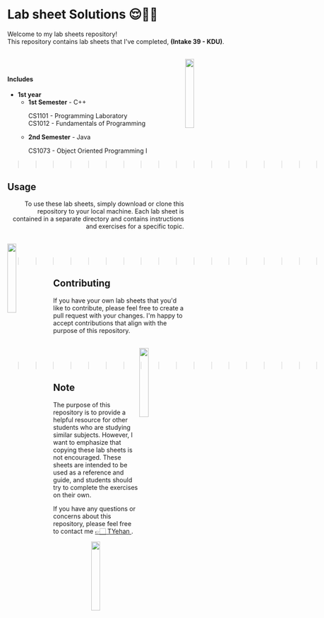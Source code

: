 # Lab sheet Solutions 😌✌🏻
<p align="left">
Welcome to my lab sheets repository! <br>This repository contains lab sheets that I've completed, 
<b>(Intake 39 - KDU)</b>.
</p>

<br> 
<img src="https://tenor.com/view/fox-cute-happy-smile-gif-13783351.gif" align="right" height="20%" width="20%">
<br>

#### Includes
<ul>
   <li>
      <b>1st year</b>
      <ul>
         <li><b>1st Semester</b> - C++</li>
            <dl>CS1101 - Programming Laboratory<br>
            CS1012 - Fundamentals of Programming</dl>
         <li><b>2nd Semester</b> - Java</li>
         <dl>CS1073 - Object Oriented Programming I</dl>
      </ul>
   </li>
   <!-- <li>
      <b>2nd year</b>
      <ul>
         <li><b>1st Semester</b></li>
         <li><b>2nd Semester</b></li>
      </ul>
   </li> -->
</ul>   

>>>>>>> >>>>>>> >>>>>>> >>>>>>> >>>>>>> >>>>>>><

## Usage

<p align="right" justify="left">
To use these lab sheets, simply download or clone this repository to your local machine. Each lab sheet is contained in a separate directory and contains instructions and exercises for a specific topic.
</p>
<br>
<img src="https://tenor.com/view/fox-coffee-smell-feel-it-cute-gif-16230297.gif" align="left" height="20%" width="20%">
<br>

>>>>>>> >>>>>>> >>>>>>> >>>>>>> >>>>>>> >>>>>>><

## Contributing

<p align="left">
If you have your own lab sheets that you'd like to contribute, please feel free to create a pull request with your changes. I'm happy to accept contributions that align with the purpose of this repository.
</p>
<br>
<img src="https://tenor.com/view/fox-coffee-smell-feel-it-cute-gif-16230297.gif" align="right" height="20%" width="20%">
<br>

>>>>>>> >>>>>>> >>>>>>> >>>>>>> >>>>>>> >>>>>>><

## Note

The purpose of this repository is to provide a helpful resource for other students who are studying similar subjects. However, I want to emphasize that copying these lab sheets is not encouraged. These sheets are intended to be used as a reference and guide, and students should try to complete the exercises on their own.

If you have any questions or concerns about this repository, please feel free to contact me 
<a href="https://github.com/TYehan"> 👉🏻 TYehan </a>.
<br>
<p align="center">
   <img src="https://tenor.com/view/fox-sunglasses-shades-on-cool-smirk-gif-15664697.gif" height="20%" width="20%">
</p>
